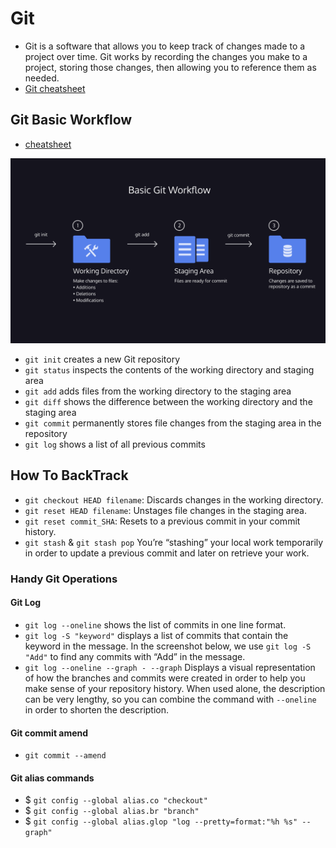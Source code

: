 # Git
- Git is a software that allows you to keep track of changes made to a project over time. Git works by recording the changes you make to a project, storing those changes, then allowing you to reference them as needed.
- [Git cheatsheet](./resources/git-cheat-sheet-education.pdf)

## Git Basic Workflow
- [cheatsheet](./resources/basic_git_workflow.pdf)

![](./resources/basic_git_workflow.png)

- `git init` creates a new Git repository
- `git status` inspects the contents of the working directory and staging area
- `git add` adds files from the working directory to the staging area
- `git diff` shows the difference between the working directory and the staging area
- `git commit` permanently stores file changes from the staging area in the repository
- `git log` shows a list of all previous commits

## How To BackTrack
- `git checkout HEAD filename`: Discards changes in the working directory.
- `git reset HEAD filename`: Unstages file changes in the staging area.
- `git reset commit_SHA`: Resets to a previous commit in your commit history.
- `git stash` & `git stash pop` You’re “stashing” your local work temporarily in order to update a previous commit and later on retrieve your work.

### Handy Git Operations

#### Git Log
- `git log --oneline` shows the list of commits in one line format.
- `git log -S "keyword"` displays a list of commits that contain the keyword in the message. In the screenshot below, we use `git log -S "Add"` to find any commits with “Add” in the message.
- `git log --oneline --graph - --graph` Displays a visual representation of how the branches and commits were created in order to help you make sense of your repository history. When used alone, the description can be very lengthy, so you can combine the command with `--oneline` in order to shorten the description.

#### Git commit amend
- `git commit --amend`

#### Git alias commands

- $ `git config --global alias.co "checkout"`
- $ `git config --global alias.br "branch"`
- $ `git config --global alias.glop "log --pretty=format:"%h %s" --graph"`